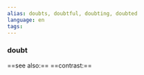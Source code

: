 ```yaml
---
alias: doubts, doubtful, doubting, doubted
language: en
tags: 
---
```

### doubt
==see also:== 
==contrast:== 